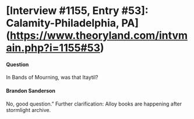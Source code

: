 # [Interview #1155, Entry #53]: Calamity-Philadelphia, PA](https://www.theoryland.com/intvmain.php?i=1155#53)

#### Question

In Bands of Mourning, was that Itaytil?

#### Brandon Sanderson

No, good question.” Further clarification: Alloy books are happening after stormlight archive.

